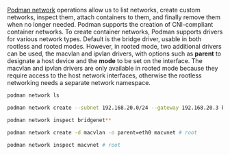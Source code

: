 
[Podman network](https://docs.podman.io/en/latest/markdown/podman-network.1.html) operations allow us to list networks, create custom networks, inspect them, attach containers to them, and finally remove them when no longer needed. Podman supports the creation of CNI-compliant container networks. To create container networks, Podman supports drivers for various network types. Default is the bridge driver, usable in both rootless and rooted modes. However, in rooted mode, two additional drivers can be used, the macvlan and ipvlan drivers, with options such as **parent** to designate a host device and the **mode** to be set on the interface. The macvlan and ipvlan drivers are only available in rooted mode because they require access to the host network interfaces, otherwise the rootless networking needs a separate network namespace. 


```bash
podman network ls

podman network create --subnet 192.168.20.0/24 --gateway 192.168.20.3 bridgenet

podman network inspect bridgenet**

podman network create -d macvlan -o parent=eth0 macvnet # root

podman network inspect macvnet # root
```